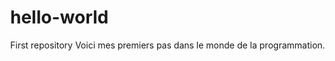 # hello-world
First repository
Voici mes premiers pas dans le monde de la programmation. 
<script src="https://aframe.io/releases/0.6.0/aframe.min.js"></script>
<script src="https://rawgit.com/jeromeetienne/ar.js/master/aframe/build/aframe-ar.js"></script>
<script>THREEx.ArToolkitContent.baseURL = 'https://rawgit.com/jeromeetienne/ar.js/master/three.js/'</script> 
<body style='margin : 0px; overflow: hidden;'>
  <a-scene embedded arttoolkit= ‘sourceType: webcam;'>
    <a-sphere src=https://raw.githubusercontent.com/aframevr/sample-assets/master/assets/images/space/earth_atmos_4096.jpg” radius=”0.5” position="0 0.5 0" segments-height="53"> 

</a-scene>
    <!-- create your content here. just a box for now -->
    <a-box position='0 0.5 0' material='opacity: 0.5;'></a-box>
    <!-- define a camera which will move according to the marker position -->
    <a-marker-camera preset='hiro'></a-marker-camera>
</a-scene>
</body>
